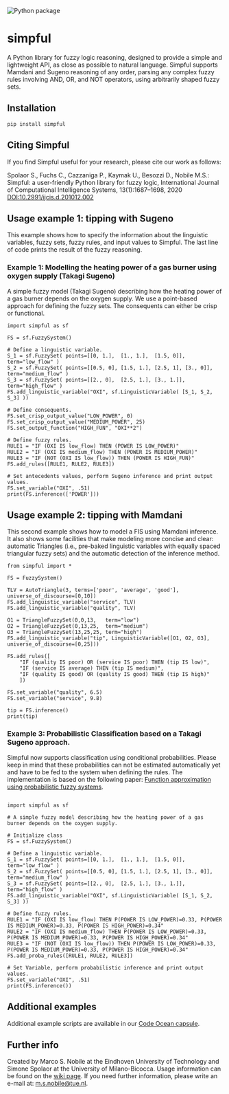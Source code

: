 ![Python package](https://github.com/aresio/simpful/workflows/Python%20package/badge.svg?branch=master)

# simpful
A Python library for fuzzy logic reasoning, designed to provide a simple and lightweight API, as close as possible to natural language. Simpful supports Mamdani and Sugeno reasoning of any order, parsing any complex fuzzy rules involving AND, OR, and NOT operators, using arbitrarily shaped fuzzy sets.

## Installation

`pip install simpful`

## Citing Simpful

If you find Simpful useful for your research, please cite our work as follows:

Spolaor S., Fuchs C., Cazzaniga P., Kaymak U., Besozzi D., Nobile M.S.: Simpful: a user-friendly Python library for fuzzy logic, International Journal of Computational Intelligence Systems, 13(1):1687–1698, 2020
[DOI:10.2991/ijcis.d.201012.002](https://doi.org/10.2991/ijcis.d.201012.002)

## Usage example 1: tipping with Sugeno

This example shows how to specify the information about the linguistic variables, fuzzy sets, fuzzy rules, and input values to Simpful. The last line of code prints the result of the fuzzy reasoning.

### Example 1: Modelling the heating power of a gas burner using oxygen supply (Takagi Sugeno)

A simple fuzzy model (Takagi Sugeno) describing how the heating power of a gas burner depends on the oxygen supply. We use a point-based approach for defining the fuzzy sets. The consequents can either be crisp or functional. 

```
import simpful as sf

FS = sf.FuzzySystem()

# Define a linguistic variable.
S_1 = sf.FuzzySet( points=[[0, 1.],  [1., 1.],  [1.5, 0]],          term="low_flow" )
S_2 = sf.FuzzySet( points=[[0.5, 0], [1.5, 1.], [2.5, 1], [3., 0]], term="medium_flow" )
S_3 = sf.FuzzySet( points=[[2., 0],  [2.5, 1.], [3., 1.]],          term="high_flow" )
FS.add_linguistic_variable("OXI", sf.LinguisticVariable( [S_1, S_2, S_3] ))

# Define consequents.
FS.set_crisp_output_value("LOW_POWER", 0)
FS.set_crisp_output_value("MEDIUM_POWER", 25)
FS.set_output_function("HIGH_FUN", "OXI**2")

# Define fuzzy rules.
RULE1 = "IF (OXI IS low_flow) THEN (POWER IS LOW_POWER)"
RULE2 = "IF (OXI IS medium_flow) THEN (POWER IS MEDIUM_POWER)"
RULE3 = "IF (NOT (OXI IS low_flow)) THEN (POWER IS HIGH_FUN)"
FS.add_rules([RULE1, RULE2, RULE3])

# Set antecedents values, perform Sugeno inference and print output values.
FS.set_variable("OXI", .51)
print(FS.inference(['POWER']))
```

## Usage example 2: tipping with Mamdani 


This second example shows how to model a FIS using Mamdani inference. It also shows some facilities 
that make modeling more concise and clear: automatic Triangles (i.e., pre-baked linguistic variables 
with equally spaced triangular fuzzy sets) and the automatic detection of the inference method.

```
from simpful import *

FS = FuzzySystem()

TLV = AutoTriangle(3, terms=['poor', 'average', 'good'], universe_of_discourse=[0,10])
FS.add_linguistic_variable("service", TLV)
FS.add_linguistic_variable("quality", TLV)

O1 = TriangleFuzzySet(0,0,13,   term="low")
O2 = TriangleFuzzySet(0,13,25,  term="medium")
O3 = TriangleFuzzySet(13,25,25, term="high")
FS.add_linguistic_variable("tip", LinguisticVariable([O1, O2, O3], universe_of_discourse=[0,25]))

FS.add_rules([
	"IF (quality IS poor) OR (service IS poor) THEN (tip IS low)",
	"IF (service IS average) THEN (tip IS medium)",
	"IF (quality IS good) OR (quality IS good) THEN (tip IS high)"
	])

FS.set_variable("quality", 6.5) 
FS.set_variable("service", 9.8) 

tip = FS.inference()
print(tip)
```

### Example 3: Probabilistic Classification based on a Takagi Sugeno approach.

Simpful now supports classification using conditional probabilities. Please keep in mind that these probabilities can not be estimated automatically yet and have to be fed to the system when defining the rules. The implementation is based on the following paper: [Function approximation using probabilistic fuzzy systems](https://research.tue.nl/en/publications/function-approximation-using-probabilistic-fuzzy-systems).

```

import simpful as sf

# A simple fuzzy model describing how the heating power of a gas burner depends on the oxygen supply.

# Initialize class
FS = sf.FuzzySystem()

# Define a linguistic variable.
S_1 = sf.FuzzySet( points=[[0, 1.],  [1., 1.],  [1.5, 0]],          term="low_flow" )
S_2 = sf.FuzzySet( points=[[0.5, 0], [1.5, 1.], [2.5, 1], [3., 0]], term="medium_flow" )
S_3 = sf.FuzzySet( points=[[2., 0],  [2.5, 1.], [3., 1.]],          term="high_flow" )
FS.add_linguistic_variable("OXI", sf.LinguisticVariable( [S_1, S_2, S_3] ))

# Define fuzzy rules.
RULE1 = "IF (OXI IS low_flow) THEN P(POWER IS LOW_POWER)=0.33, P(POWER IS MEDIUM_POWER)=0.33, P(POWER IS HIGH_POWER)=0.34"
RULE2 = "IF (OXI IS medium_flow) THEN P(POWER IS LOW_POWER)=0.33, P(POWER IS MEDIUM_POWER)=0.33, P(POWER IS HIGH_POWER)=0.34"
RULE3 = "IF (NOT (OXI IS low_flow)) THEN P(POWER IS LOW_POWER)=0.33, P(POWER IS MEDIUM_POWER)=0.33, P(POWER IS HIGH_POWER)=0.34"
FS.add_proba_rules([RULE1, RULE2, RULE3])

# Set Variable, perform probabilistic inference and print output values.
FS.set_variable("OXI", .51)
print(FS.inference())

```
## Additional examples

Additional example scripts are available in our [Code Ocean capsule](https://codeocean.com/capsule/2230971/tree).

## Further info
Created by Marco S. Nobile at the Eindhoven University of Technology and Simone Spolaor at the University of Milano-Bicocca. Usage information can be found on the [wiki page](https://github.com/aresio/simpful/wiki).
If you need further information, please write an e-mail at: m.s.nobile@tue.nl.